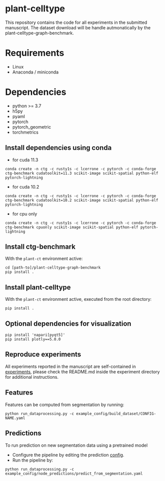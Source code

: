 # plant-celltype
This repository contains the code for all experiments in the submitted manuscript. The dataset download will be handle autmonatically by the plant-celltype-graph-benchmark.

# Requirements
- Linux
- Anaconda / miniconda

# Dependencies
- python >= 3.7
- h5py
- pyaml
- pytorch
- pytorch_geometric
- torchmetrics

## Install dependencies using conda
- for cuda 11.3
```
conda create -n ctg -c rusty1s -c lcerrone -c pytorch -c conda-forge ctg-benchmark cudatoolkit=11.3 scikit-image scikit-spatial python-elf pytorch-lightning 
```
- for cuda 10.2
```
conda create -n ctg -c rusty1s -c lcerrone -c pytorch -c conda-forge ctg-benchmark cudatoolkit=10.2 scikit-image scikit-spatial python-elf pytorch-lightning
```
- for cpu only 
```
conda create -n ctg -c rusty1s -c lcerrone -c pytorch -c conda-forge ctg-benchmark cpuonly scikit-image scikit-spatial python-elf pytorch-lightning 
```

## Install ctg-benchmark
With the `plant-ct` environment active:
```
cd [path-to]/plant-celltype-graph-benchmark
pip install .
```

## Install plant-celltype
With the `plant-ct` environment active, executed from the root directory:
```
pip install .
```

## Optional dependencies for visualization
```
pip install 'napari[pyqt5]'
pip install plotly==5.0.0
```
## Reproduce experiments
All experiments reported in the manuscript are self-contained in [experiments](experiments), please check the README.md inside the experiment directory for 
additional instructions.

## Features
Features can be computed from segmentation by running:  
```
python run_dataprocessing.py -c example_config/build_dataset/CONFIG-NAME.yaml
```

## Predictions
To run prediction on new segmentation data using a pretrained model
* Configure the pipeline by editing the prediction
[config](example_config/node_predictions/predict_from_segmentation.yaml).
* Run the pipeline by:
```
python run_dataprocessing.py -c example_config/node_predictions/predict_from_segmentation.yaml
```